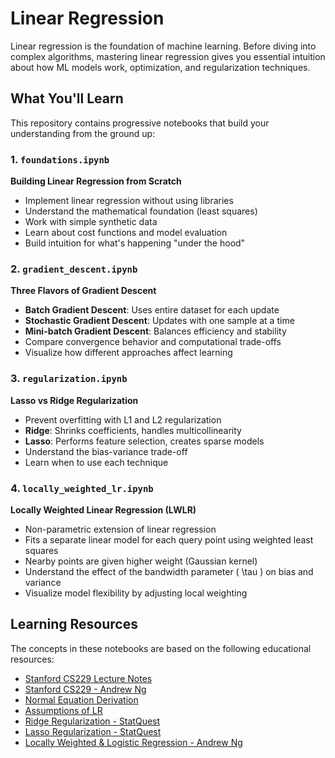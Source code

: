 # Linear Regression

Linear regression is the foundation of machine learning. Before diving into complex algorithms, mastering linear regression gives you essential intuition about how ML models work, optimization, and regularization techniques.

## What You'll Learn

This repository contains progressive notebooks that build your understanding from the ground up:

### 1. `foundations.ipynb`
**Building Linear Regression from Scratch**
- Implement linear regression without using libraries
- Understand the mathematical foundation (least squares)
- Work with simple synthetic data
- Learn about cost functions and model evaluation
- Build intuition for what's happening "under the hood"

### 2. `gradient_descent.ipynb` 
**Three Flavors of Gradient Descent**
- **Batch Gradient Descent**: Uses entire dataset for each update
- **Stochastic Gradient Descent**: Updates with one sample at a time
- **Mini-batch Gradient Descent**: Balances efficiency and stability
- Compare convergence behavior and computational trade-offs
- Visualize how different approaches affect learning

### 3. `regularization.ipynb`
**Lasso vs Ridge Regularization**
- Prevent overfitting with L1 and L2 regularization
- **Ridge**: Shrinks coefficients, handles multicollinearity
- **Lasso**: Performs feature selection, creates sparse models
- Understand the bias-variance trade-off
- Learn when to use each technique

### 4. `locally_weighted_lr.ipynb`
**Locally Weighted Linear Regression (LWLR)**
- Non-parametric extension of linear regression
- Fits a separate linear model for each query point using weighted least squares
- Nearby points are given higher weight (Gaussian kernel)
- Understand the effect of the bandwidth parameter \( \tau \) on bias and variance
- Visualize model flexibility by adjusting local weighting

## Learning Resources

The concepts in these notebooks are based on the following educational resources:

- [Stanford CS229 Lecture Notes](https://cs229.stanford.edu/main_notes.pdf)
- [Stanford CS229 - Andrew Ng](https://www.youtube.com/watch?v=4b4MUYve_U8&t=4421s)
- [Normal Equation Derivation](https://www.youtube.com/watch?v=g8qF61P741w) 
- [Assumptions of LR](https://www.youtube.com/watch?v=sDrAoR17pNM&t=319s)
- [Ridge Regularization - StatQuest](https://www.youtube.com/watch?v=Q81RR3yKn30)
- [Lasso Regularization - StatQuest](https://www.youtube.com/watch?v=NGf0voTMlcs)
- [Locally Weighted & Logistic Regression - Andrew Ng](https://www.youtube.com/watch?v=het9HFqo1TQ)
